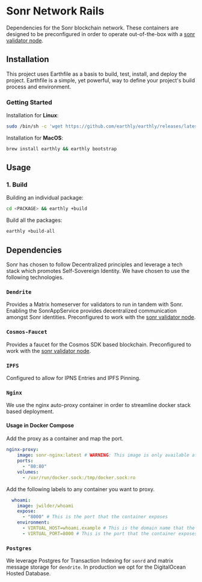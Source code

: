 # Sonr Network Rails

Dependencies for the Sonr blockchain network. These containers are designed to be preconfigured in order to operate out-of-the-box with a [sonr validator node](https://github.com/sonrhq/sonr).

## Installation

This project uses Earthfile as a basis to build, test, install, and deploy the project. Earthfile is a simple, yet powerful, way to define your project's build process and environment.

### Getting Started

Installation for __Linux__:

```bash
sudo /bin/sh -c 'wget https://github.com/earthly/earthly/releases/latest/download/earthly-linux-amd64 -O /usr/local/bin/earthly && chmod +x /usr/local/bin/earthly && /usr/local/bin/earthly bootstrap --with-autocomplete'
```

Installation for __MacOS__:

```bash
brew install earthly && earthly bootstrap
```

## Usage

### 1. Build

Building an individual package:

```bash
cd <PACKAGE> && earthly +build
```

Build all the packages:

```bash
earthly +build-all
```

## Dependencies

Sonr has chosen to follow Decentralized principles and leverage a tech stack which promotes Self-Sovereign Identity. We have chosen to use the following technologies.

### `Dendrite`

Provides a Matrix homeserver for validators to run in tandem with Sonr. Enabling the SonrAppService provides decentralized communication amongst Sonr identities. Preconfigured to work with the [sonr validator node](https://github.com/sonrhq/sonr).

### `Cosmos-Faucet`

Provides a faucet for the Cosmos SDK based blockchain. Preconfigured to work with the [sonr validator node](https://github.com/sonrhq/sonr).

### `IPFS`

Configured to allow for IPNS Entries and IPFS Pinning.

### `Nginx`

We use the nginx auto-proxy container in order to streamline docker stack based deployment.

#### Usage in Docker Compose

Add the proxy as a container and map the port.

```yaml
nginx-proxy:
    image: sonr-nginx:latest # WARNING: This image is only available after an Earthly Build
    ports:
      - "80:80"
    volumes:
      - /var/run/docker.sock:/tmp/docker.sock:ro
```

Add the following labels to any container you want to proxy.

```yaml
  whoami:
    image: jwilder/whoami
    expose:
      - "8000" # This is the port that the container exposes
    environment:
      - VIRTUAL_HOST=whoami.example # This is the domain name that the container will proxy to
      - VIRTUAL_PORT=8000 # This is the port that the container exposes
```

### `Postgres`

We leverage Postgres for Transaction Indexing for `sonrd` and matrix message storage for `dendrite`. In production we opt for the DigitalOcean Hosted Database.
